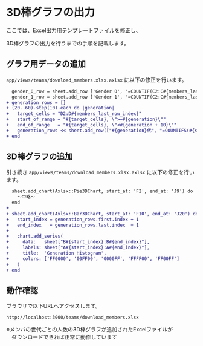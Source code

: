 # 3D棒グラフの出力

  ここでは、Excel出力用テンプレートファイルを修正し、

  3D棒グラフの出力を行うまでの手順を記載します。

## グラフ用データの追加

  `app/views/teams/download_members.xlsx.axlsx` に以下の修正を行います。

  ```diff
    gender_0_row = sheet.add_row ['Gender 0', "=COUNTIF(C2:C#{members_last_row_index}, 0)"]
    gender_1_row = sheet.add_row ['Gender 1', "=COUNTIF(C2:C#{members_last_row_index}, 1)"]
  + generation_rows = []
  + (20..60).step(10).each do |generation|
  +   target_cells = "D2:D#{members_last_row_index}"
  +   start_of_range = "#{target_cells}, \">=#{generation}\""
  +   end_of_range   = "#{target_cells}, \"<#{generation + 10}\""
  +   generation_rows << sheet.add_row(["#{generation}代", "=COUNTIFS(#{start_of_range}, #{end_of_range})"])
  + end
  ```

## 3D棒グラフの追加

  引き続き `app/views/teams/download_members.xlsx.axlsx` に以下の修正を行います。

  ```diff
    sheet.add_chart(Axlsx::Pie3DChart, start_at: 'F2', end_at: 'J9') do |chart|
      ～中略～
    end
  +
  + sheet.add_chart(Axlsx::Bar3DChart, start_at: 'F10', end_at: 'J20') do |chart|
  +   start_index = generation_rows.first.index + 1
  +   end_index   = generation_rows.last.index  + 1
  +
  +   chart.add_series(
  +     data:   sheet["B#{start_index}:B#{end_index}"],
  +     labels: sheet["A#{start_index}:A#{end_index}"],
  +     title:  'Generation Histogram',
  +     colors: ['FF0000', '00FF00', '0000FF', 'FFFF00', 'FF00FF']
  +   )
  + end
  ```

## 動作確認

  ブラウザで以下URLへアクセスします。

  `http://localhost:3000/teams/download_members.xlsx`

  ※メンバの世代ごとの人数の3D棒グラフが追加されたExcelファイルが<br>
  　ダウンロードできれば正常に動作しています
